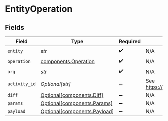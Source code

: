 # EntityOperation


## Fields

| Field                                                              | Type                                                               | Required                                                           | Description                                                        | Example                                                            |
| ------------------------------------------------------------------ | ------------------------------------------------------------------ | ------------------------------------------------------------------ | ------------------------------------------------------------------ | ------------------------------------------------------------------ |
| `entity`                                                           | *str*                                                              | :heavy_check_mark:                                                 | N/A                                                                |                                                                    |
| `operation`                                                        | [components.Operation](../../models/components/operation.md)       | :heavy_check_mark:                                                 | N/A                                                                |                                                                    |
| `org`                                                              | *str*                                                              | :heavy_check_mark:                                                 | N/A                                                                | 123                                                                |
| `activity_id`                                                      | *Optional[str]*                                                    | :heavy_minus_sign:                                                 | See https://github.com/ulid/spec                                   | 01F130Q52Q6MWSNS8N2AVXV4JN                                         |
| `diff`                                                             | [Optional[components.Diff]](../../models/components/diff.md)       | :heavy_minus_sign:                                                 | N/A                                                                |                                                                    |
| `params`                                                           | [Optional[components.Params]](../../models/components/params.md)   | :heavy_minus_sign:                                                 | N/A                                                                |                                                                    |
| `payload`                                                          | [Optional[components.Payload]](../../models/components/payload.md) | :heavy_minus_sign:                                                 | N/A                                                                |                                                                    |